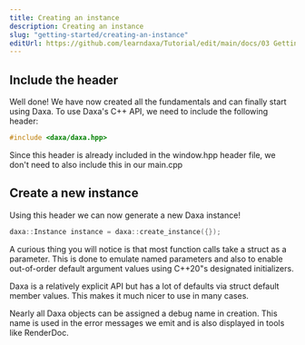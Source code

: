 ```yaml
---
title: Creating an instance
description: Creating an instance
slug: "getting-started/creating-an-instance"
editUrl: https://github.com/learndaxa/Tutorial/edit/main/docs/03 Getting started/01_Creating_an_instance.md
---
```


## Include the header

Well done! We have now created all the fundamentals and can finally start using Daxa. To use Daxa's C++ API, we need to include the following header:

```cpp
#include <daxa/daxa.hpp>
```

Since this header is already included in the window.hpp header file, we don't need to also include this in our main.cpp

## Create a new instance

Using this header we can now generate a new Daxa instance!

```cpp
daxa::Instance instance = daxa::create_instance({});
```

A curious thing you will notice is that most function calls take a struct as a parameter. This is done to emulate named parameters and also to enable out-of-order default argument values using C++20"s designated initializers.

Daxa is a relatively explicit API but has a lot of defaults via struct default member values. This makes it much nicer to use in many cases.

Nearly all Daxa objects can be assigned a debug name in creation. This name is used in the error messages we emit and is also displayed in tools like RenderDoc.
